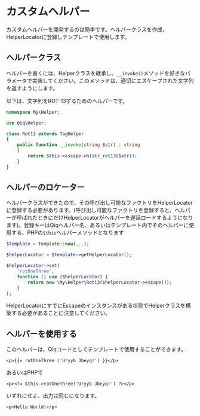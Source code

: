 # カスタムヘルパー

カスタムヘルパーを開発するのは簡単です。ヘルパークラスを作成、HelperLocatorに登録しテンプレートで使用します。

## ヘルパークラス

ヘルパーを書くには、Helperクラスを継承し、`__invoke()`メソッドを好きなパラメータで実装してください。このメソッドは、適切にエスケープされた文字列を返すようにします。

以下は、文字列をROT-13するためのヘルパーです。

```php
namespace My\Helper;

use Qiq\Helper;

class Rot13 extends TagHelper
{
    public function __invoke(string $str) : string
    {
        return $this->escape->h(str_rot13($str));
    }
}
```

## ヘルパーのロケーター

ヘルパークラスができたので、その呼び出し可能なファクトリをHelperLocatorに登録する必要があります。(呼び出し可能なファクトリを登録すると、ヘルパーが呼ばれたときにだけHelperLocatorがヘルパーを遅延ロードするようになります)。登録キーはQiqヘルパー名、あるいはテンプレート内でそのヘルパーに使用する、PHPの`$this`ヘルパーメソッドとなります

```php
$template = Template::new(...);

$helperLocator = $template->getHelperLocator();

$helperLocator->set(
    'rotOneThree',
    function () use ($helperLocator) {
        return new \My\Helper\Rot13($helperLocator->escape());
    }
);
```

HelperLocatorにすでにEscapeのインスタンスがある状態でHelperクラスを構築する必要があることに注意してください。

## ヘルパーを使用する

このヘルパーは、Qiqコードとしてテンプレートで使用することができます。

```
<p>{{= rotOneThree ('Uryyb Jbeyq!') }}</p>
```

あるいはPHPで

```html+php
<p><?= $this->rotOneThree('Uryyb Jbeyq!') ?></p>
```

いずれにせよ、出力は同じになります。

```html
<p>Hello World!</p>
```
